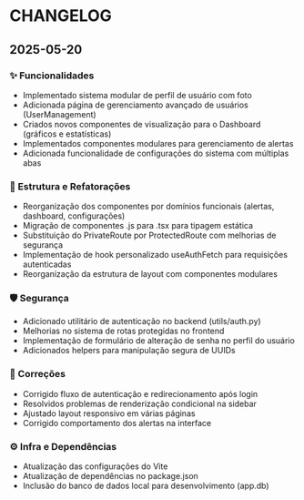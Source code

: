 # CHANGELOG

## 2025-05-20

### ✨ Funcionalidades
- Implementado sistema modular de perfil de usuário com foto
- Adicionada página de gerenciamento avançado de usuários (UserManagement)
- Criados novos componentes de visualização para o Dashboard (gráficos e estatísticas)
- Implementados componentes modulares para gerenciamento de alertas
- Adicionada funcionalidade de configurações do sistema com múltiplas abas

### 🧱 Estrutura e Refatorações
- Reorganização dos componentes por domínios funcionais (alertas, dashboard, configurações)
- Migração de componentes .js para .tsx para tipagem estática
- Substituição do PrivateRoute por ProtectedRoute com melhorias de segurança
- Implementação de hook personalizado useAuthFetch para requisições autenticadas
- Reorganização da estrutura de layout com componentes modulares

### 🛡️ Segurança
- Adicionado utilitário de autenticação no backend (utils/auth.py)
- Melhorias no sistema de rotas protegidas no frontend
- Implementação de formulário de alteração de senha no perfil do usuário
- Adicionados helpers para manipulação segura de UUIDs

### 🐛 Correções
- Corrigido fluxo de autenticação e redirecionamento após login
- Resolvidos problemas de renderização condicional na sidebar
- Ajustado layout responsivo em várias páginas
- Corrigido comportamento dos alertas na interface

### ⚙️ Infra e Dependências
- Atualização das configurações do Vite
- Atualização de dependências no package.json
- Inclusão do banco de dados local para desenvolvimento (app.db)